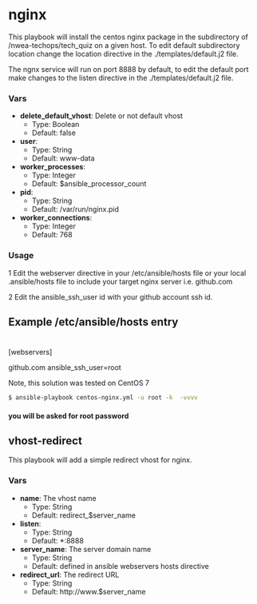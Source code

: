 nginx
=====

This playbook will install the centos nginx package in the subdirectory of /nwea-techops/tech_quiz on a given host.
To edit default subdirectory location change the location directive in the ./templates/default.j2 file.

The ngnx service will run on port 8888 by default, to edit the default port make changes to the listen 
directive in the ./templates/default.j2 file. 


### Vars

* **delete_default_vhost**: Delete or not default vhost
    * Type: Boolean
    * Default: false
* **user**:
    * Type: String
    * Default: www-data
* **worker_processes**:
    * Type: Integer
    * Default: $ansible_processor_count
* **pid**:
    * Type: String
    * Default: /var/run/nginx.pid
* **worker_connections**:
    * Type: Integer
    * Default: 768

### Usage ###
 1 Edit the webserver directive in your /etc/ansible/hosts file or your local .ansible/hosts file
 to include your target nginx server i.e. github.com

 2 Edit the ansible_ssh_user id with your github account ssh id.


## Example  /etc/ansible/hosts entry
# 
 [webservers]

 github.com ansible_ssh_user=root

 Note, this solution was tested on CentOS 7


``` bash
$ ansible-playbook centos-nginx.yml -u root -k  -vvvv
```

#### you will be asked for root password 



## vhost-redirect

This playbook will add a simple redirect vhost for nginx.

### Vars

* **name**: The vhost name
    * Type: String
    * Default: redirect_$server_name
* **listen**:
    * Type: String
    * Default: *:8888
* **server_name**: The server domain name
    * Type: String
    * Default:  defined in ansible webservers hosts directive
* **redirect_url**: The redirect URL
    * Type: String
    * Default: http://www.$server_name
